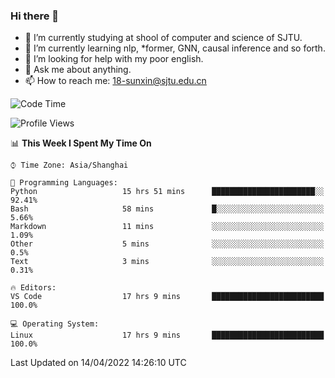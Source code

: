 ### Hi there 👋

<!--
**sunxin000/sunxin000** is a ✨ _special_ ✨ repository because its `README.md` (this file) appears on your GitHub profile.

Here are some ideas to get you started:

- 🔭 I’m currently working on ...
- 🌱 I’m currently learning ...
- 👯 I’m looking to collaborate on ...
- 🤔 I’m looking for help with ...
- 💬 Ask me about ...
- 📫 How to reach me: ...
- 😄 Pronouns: ...
- ⚡ Fun fact: ...
-->
- 🏫 I’m currently studying at shool of computer and science of SJTU.
- 🌱 I’m currently learning nlp, \*former, GNN, causal inference and so forth.
- 🤔 I’m looking for help with my poor english.
- 💬 Ask me about anything.
- 📫 How to reach me: 18-sunxin@sjtu.edu.cn
<!--START_SECTION:waka-->
![Code Time](http://img.shields.io/badge/Code%20Time-154%20hrs%2037%20mins-blue)

![Profile Views](http://img.shields.io/badge/Profile%20Views-8-blue)

📊 **This Week I Spent My Time On** 

```text
⌚︎ Time Zone: Asia/Shanghai

💬 Programming Languages: 
Python                   15 hrs 51 mins      ███████████████████████░░   92.41% 
Bash                     58 mins             █░░░░░░░░░░░░░░░░░░░░░░░░   5.66% 
Markdown                 11 mins             ░░░░░░░░░░░░░░░░░░░░░░░░░   1.09% 
Other                    5 mins              ░░░░░░░░░░░░░░░░░░░░░░░░░   0.5% 
Text                     3 mins              ░░░░░░░░░░░░░░░░░░░░░░░░░   0.31%

🔥 Editors: 
VS Code                  17 hrs 9 mins       █████████████████████████   100.0%

💻 Operating System: 
Linux                    17 hrs 9 mins       █████████████████████████   100.0%

```


 Last Updated on 14/04/2022 14:26:10 UTC
<!--END_SECTION:waka-->
